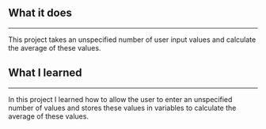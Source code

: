 ## What it does
---
This project takes an unspecified number of user input values and calculate the average of these values.

## What I learned
---
In this project I learned how to allow the user to enter an unspecified number of values and stores these values in variables to calculate the average of these values.